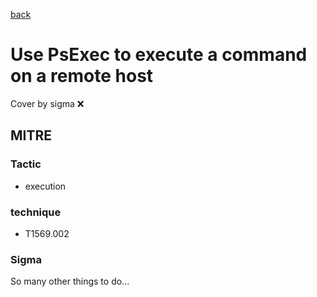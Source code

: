 [back](../index.md)
# Use PsExec to execute a command on a remote host
Cover by sigma :x: 

## MITRE
### Tactic
  - execution

### technique
  - T1569.002

### Sigma

 So many other things to do...